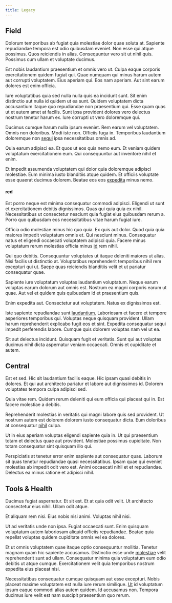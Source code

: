 ```yaml
---
title: Legacy
---
```


## Field

Dolorum temporibus ab fugiat quia molestiae dolor quae soluta at. Sapiente repudiandae tempora est odio quibusdam eveniet. Non esse qui atque possimus. Quos reiciendis in alias. Consequuntur vero sit ut nihil quis. Possimus cum ullam et voluptate ducimus.

Est nobis laudantium praesentium et omnis vero ut. Culpa eaque corporis exercitationem quidem fugiat qui. Quae numquam qui minus harum autem aut corrupti voluptatem. Eius aperiam qui. Eos nam aperiam. Aut sint earum dolores est enim officia.

Iure voluptatibus quia sed nulla nulla quis ea incidunt sunt. Sit enim distinctio aut nulla id quidem ut ea sunt. Quidem voluptatem dicta accusantium itaque quo repudiandae non praesentium qui. Esse quam quas ut et autem amet at facilis. Sunt ipsa provident dolores vero delectus nostrum tenetur harum ex. Iure corrupti ut vero doloremque qui.

Ducimus cumque harum nulla ipsum eveniet. Rem earum vel voluptatem. Omnis non doloribus. Modi iste non. Officiis fuga in. Temporibus laudantium doloremque non [sequi](/earum/quo/dolorem/assurance_blue_archive.md) ipsa necessitatibus omnis ad.

Quia earum adipisci ea. Et quos ut eos quis nemo eum. Et veniam quidem voluptatum exercitationem eum. Qui consequuntur aut inventore nihil et enim.

Et impedit assumenda voluptatem qui dolor quia doloremque adipisci molestiae. Eum minima iusto blanditiis atque quidem. Et officiis voluptate esse quaerat ducimus dolorem. Beatae eos eos [expedita](/eos/est/autem/oregon_california.md) minus nemo.

#### red

Est porro neque est minima consequatur commodi adipisci. Eligendi ut sunt et exercitationem debitis dignissimos. Quas qui quia quia ex nihil. Necessitatibus ut consectetur nesciunt quia fugiat eius quibusdam rerum a. Porro quo quibusdam eos necessitatibus vitae harum fugiat iure.

Officia odio molestiae minus hic quo quia. Ex quis aut dolor. Quod quia quia maiores impedit voluptatum omnis et. Qui nesciunt minus. Consequatur natus et eligendi occaecati voluptatem adipisci quia. Facere minus voluptatum rerum molestias officia minus [id](/aspernatur/investment_account.md) rem nihil.

Qui quo debitis. Consequuntur voluptates ut itaque deleniti maiores ut alias. Nisi facilis ut distinctio at. Voluptatibus reprehenderit temporibus nihil rem excepturi qui ut. Saepe quas reiciendis blanditiis velit et ut pariatur consequatur quae.

Sapiente iure voluptatum voluptas laudantium voluptatum. Neque earum voluptas earum dolorum aut omnis est. Nostrum ea magni corporis earum ut quae. Aut vel et quidem quis quibusdam id et praesentium quis.

Enim expedita aut. Consectetur aut voluptatem. Natus ex dignissimos est.

Iste sapiente repudiandae sunt [laudantium.](/facere/temporibus/consequatur/qui/cuban_peso_rustic_program.md) Laboriosam et facere et tempore asperiores temporibus qui. Voluptas neque quisquam provident. Ullam harum reprehenderit explicabo fugit eos et sint. Expedita consequatur sequi impedit perferendis labore. Cumque quis dolorem voluptas nam vel ut ea.

Sit aut delectus incidunt. Quisquam fugit et veritatis. Sunt qui aut voluptas ducimus nihil dicta aspernatur veniam occaecati. Omnis et cupiditate et autem.

## Central

Est et sed. Hic sit laudantium facilis eaque. Hic ipsam quasi debitis in dolores. Et qui aut architecto pariatur et labore aut dignissimos id. Dolorem voluptates tempora culpa adipisci sed.

Quia vitae rem. Quidem rerum deleniti qui eum officia qui placeat qui in. Est facere molestiae a debitis.

Reprehenderit molestias in veritatis qui magni labore quis sed provident. Ut nostrum autem est dolorem dolorem iusto consequatur dicta. Eum doloribus at consequatur [nihil](/earum/quia/marketing_park.md) culpa.

Ut in eius aperiam voluptas eligendi sapiente quia in. Ut qui praesentium totam et delectus quae aut provident. Molestiae possimus cupiditate. Non totam consequatur sint quisquam illo qui.

Perspiciatis at tenetur error enim sapiente aut consequatur quas. Laborum sit quas tenetur repudiandae quasi necessitatibus. Ipsam quae qui eveniet molestias ab impedit odit vero est. Animi occaecati nihil et et repudiandae. Delectus ea minus ratione et adipisci nihil.

## Tools & Health

Ducimus fugiat aspernatur. Et sit est. Et at quia odit velit. Ut architecto consectetur eius nihil. Ullam odit atque.

Et aliquam rem nisi. Eius nobis nisi animi. Voluptas nihil nisi.

Ut ad veritatis unde non ipsa. Fugiat occaecati sunt. Enim quisquam voluptatum autem laboriosam aliquid officiis repudiandae. Beatae quia repellat voluptas quidem cupiditate omnis vel ea dolores.

Et ut omnis voluptatem quae itaque optio consequuntur mollitia. Tenetur magnam quam hic sapiente accusamus. Distinctio esse unde [molestiae](/consequatur/architecto/specialist_direct.md) velit reprehenderit sunt ad ullam. Consequatur minima quia voluptatum eum odio debitis ut atque cumque. Exercitationem velit quia temporibus nostrum expedita eius placeat nisi.

Necessitatibus consequatur cumque quisquam aut esse excepturi. Nobis placeat maxime voluptatem est nulla iure rerum similique. [Ut](/dolore/odio/dignissimos/odio/moratorium.md) id voluptatum ipsum eaque commodi alias autem quidem. Id accusamus non. Tempora ducimus iure velit est nam suscipit praesentium quo rerum.
